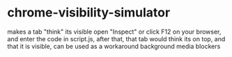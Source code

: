 # chrome-visibility-simulator
makes a tab "think" its visible
open "Inspect" or click F12 on your browser, and enter the code in script.js, after that, that tab would think its on top, and that it is visible, can be used as a workaround background media blockers 
